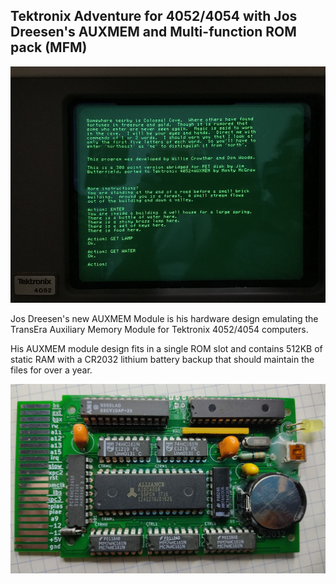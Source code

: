 Tektronix Adventure for 4052/4054 with Jos Dreesen's AUXMEM and Multi-function ROM pack (MFM)
-----

![Adventure running from AUXMEM module](./Updated%20Adventure%20running%20from%20AUXMEM.jpg)

Jos Dreesen's new AUXMEM Module is his hardware design emulating the TransEra Auxiliary Memory Module for Tektronix 4052/4054 computers.

His AUXMEM module design fits in a single ROM slot and contains 512KB of static RAM with a CR2032 lithium battery backup that should maintain the files for over a year.


![Jos Dreesen's AUXMEM module](./AMM_top.jpg)
